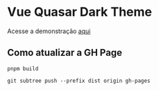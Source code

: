 # Vue Quasar Dark Theme

Acesse a demonstração [aqui](https://gabrielipadilha.github.io/dark-theme-quasar/)

## Como atualizar a GH Page

```
pnpm build

git subtree push --prefix dist origin gh-pages
```
